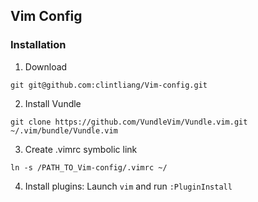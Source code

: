 ## Vim Config

### Installation
1. Download

  ```
  git git@github.com:clintliang/Vim-config.git
  ```
2. Install Vundle

  ```
  git clone https://github.com/VundleVim/Vundle.vim.git ~/.vim/bundle/Vundle.vim
  ```
3. Create .vimrc symbolic link

  ```
  ln -s /PATH_TO_Vim-config/.vimrc ~/
  ```
4. Install plugins: Launch ```vim``` and run ```:PluginInstall```
